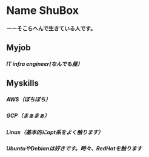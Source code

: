 # Name ShuBox

 #### ーーそこらへんで生きている人です。
 
## Myjob

##### IT infra engineer(なんでも屋）

## Myskills
##### AWS（ぼちぼち）
##### GCP（まぁまぁ）
##### Linux（基本的にapt系をよく触ります）
##### UbuntuやDebianは好きです。時々、RedHatを触ります

